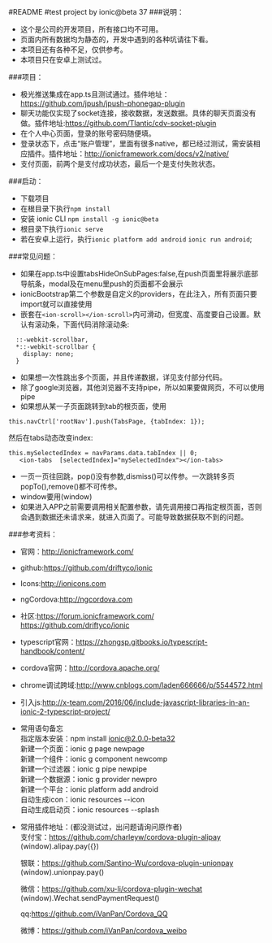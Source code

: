 #README
#test project by ionic@beta 37
###说明：<br>
* 这个是公司的开发项目，所有接口均不可用。<br>
* 页面内所有数据均为静态的，开发中遇到的各种坑请往下看。<br>
* 本项目还有各种不足，仅供参考。<br>
* 本项目只在安卓上测试过。<br>

###项目：<br>
* 极光推送集成在app.ts且测试通过。插件地址：https://github.com/jpush/jpush-phonegap-plugin<br>
* 聊天功能仅实现了socket连接，接收数据，发送数据。具体的聊天页面没有做。插件地址:https://github.com/Tlantic/cdv-socket-plugin<br>
* 在个人中心页面，登录的账号密码随便填。<br>
* 登录状态下，点击“账户管理”，里面有很多native，都已经过测试，需安装相应插件。插件地址：http://ionicframework.com/docs/v2/native/<br>
* 支付页面，前两个是支付成功状态，最后一个是支付失败状态。<br>

###启动：<br>
* 下载项目
* 在根目录下执行`npm install`
* 安装 ionic CLI `npm install -g ionic@beta`
* 根目录下执行`ionic serve`
* 若在安卓上运行，执行`ionic platform add android` `ionic run android`;

###常见问题：<br>
* 如果在app.ts中设置tabsHideOnSubPages:false,在push页面里将展示底部导航条，modal及在menu里push的页面都不会展示
* ionicBootstrap第二个参数是自定义的providers，在此注入，所有页面只要import就可以直接使用
* 嵌套在```<ion-scroll></ion-scroll>```内可滑动，但宽度、高度要自己设置。默认有滚动条，下面代码消除滚动条:<br>
```
  ::-webkit-scrollbar,
  *::-webkit-scrollbar {
    display: none;
  }
```
* 如果想一次性跳出多个页面，并且传递数据，详见支付部分代码。
* 除了google浏览器，其他浏览器不支持pipe，所以如果要做网页，不可以使用pipe
* 如果想从某一子页面跳转到tab的根页面，使用
```
this.navCtrl['rootNav'].push(TabsPage, {tabIndex: 1});
```
   然后在tabs动态改变index:
```
this.mySelectedIndex = navParams.data.tabIndex || 0;
   <ion-tabs  [selectedIndex]="mySelectedIndex"></ion-tabs>
```
* 一页一页往回跳，pop()没有参数,dismiss()可以传参。一次跳转多页popTo(),remove()都不可传参。
* window要用(<any>window)
* 如果进入APP之前需要调用相关配置参数，请先调用接口再指定根页面，否则会遇到数据还未请求来，就进入页面了。可能导致数据获取不到的问题。

###参考资料：<br>
* 官网：http://ionicframework.com/
* github:https://github.com/driftyco/ionic
* Icons:http://ionicons.com
* ngCordova:http://ngcordova.com
* 社区:https://forum.ionicframework.com/<br>
       https://github.com/driftyco/ionic
* typescript官网：https://zhongsp.gitbooks.io/typescript-handbook/content/
* cordova官网：http://cordova.apache.org/
* chrome调试跨域:http://www.cnblogs.com/laden666666/p/5544572.html
* 引入js:http://x-team.com/2016/06/include-javascript-libraries-in-an-ionic-2-typescript-project/
* 常用语句备忘<br>
指定版本安装：npm install ionic@2.0.0-beta32<br>
新建一个页面：ionic g page newpage <br>
新建一个组件：ionic g component newcomp<br>
新建一个过滤器：ionic g pipe newpipe<br>
新建一个数据源：ionic g provider newpro<br>
新建一个平台：ionic platform add android<br>
自动生成icon：ionic resources --icon<br>
自动生成启动页：ionic resources --splash<br>
* 常用插件地址：(都没测试过，出问题请询问原作者)<br>
  支付宝：https://github.com/charleyw/cordova-plugin-alipay<br>
  (<any>window).alipay.pay({})<br>

  银联：https://github.com/Santino-Wu/cordova-plugin-unionpay<br>
  (<any>window).unionpay.pay()<br>

  微信：https://github.com/xu-li/cordova-plugin-wechat<br>
  (<any>window).Wechat.sendPaymentRequest()<br>

  qq:https://github.com/iVanPan/Cordova_QQ<br>

  微博：https://github.com/iVanPan/cordova_weibo<br>

